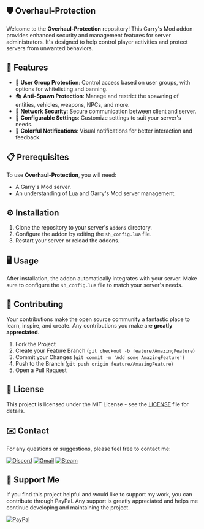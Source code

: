 ## 🛡️ Overhaul-Protection
Welcome to the **Overhaul-Protection** repository! This Garry's Mod addon provides enhanced security and management features for server administrators. It's designed to help control player activities and protect servers from unwanted behaviors.

## 🌟 Features

- 🚫 **User Group Protection**: Control access based on user groups, with options for whitelisting and banning.
- 🎭 **Anti-Spawn Protection**: Manage and restrict the spawning of entities, vehicles, weapons, NPCs, and more.
- 📡 **Network Security**: Secure communication between client and server.
- 📑 **Configurable Settings**: Customize settings to suit your server's needs.
- 🌈 **Colorful Notifications**: Visual notifications for better interaction and feedback.

## 📋 Prerequisites

To use **Overhaul-Protection**, you will need:

- A Garry's Mod server.
- An understanding of Lua and Garry's Mod server management.

## ⚙️ Installation

1. Clone the repository to your server's ``addons`` directory.
2. Configure the addon by editing the ``sh_config.lua`` file.
3. Restart your server or reload the addons.

## 🖥️ Usage

After installation, the addon automatically integrates with your server. Make sure to configure the ``sh_config.lua`` file to match your server's needs.

## 🤝 Contributing

Your contributions make the open source community a fantastic place to learn, inspire, and create. Any contributions you make are **greatly appreciated**.

1. Fork the Project
2. Create your Feature Branch (`git checkout -b feature/AmazingFeature`)
3. Commit your Changes (`git commit -m 'Add some AmazingFeature'`)
4. Push to the Branch (`git push origin feature/AmazingFeature`)
5. Open a Pull Request

## 📝 License

This project is licensed under the MIT License - see the [LICENSE](LICENSE) file for details.

## ✉️ Contact

For any questions or suggestions, please feel free to contact me:

[![Discord](https://img.shields.io/badge/Discord-%235865F2.svg?style=for-the-badge&logo=discord&logoColor=white)](https://discord.gg/w92W7XR9Yg)
[![Gmail](https://img.shields.io/badge/Gmail-D14836?style=for-the-badge&logo=gmail&logoColor=white)](mailto:deadgolden9122@gmail.com)
[![Steam](https://img.shields.io/badge/steam-%23000000.svg?style=for-the-badge&logo=steam&logoColor=white)](https://steamcommunity.com/id/DeAdGoLdEn/)

## 💖 Support Me

If you find this project helpful and would like to support my work, you can contribute through PayPal. Any support is greatly appreciated and helps me continue developing and maintaining the project.

[![PayPal](https://img.shields.io/badge/PayPal-00457C?style=for-the-badge&logo=paypal&logoColor=white)](https://paypal.me/DeadGolden0)
